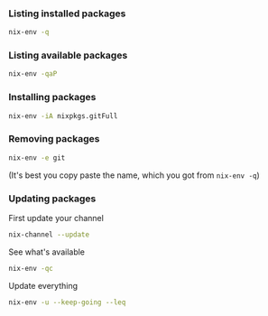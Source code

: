 ### Listing installed packages
```bash
nix-env -q
```

### Listing available packages
```bash
nix-env -qaP
```

### Installing packages
```bash
nix-env -iA nixpkgs.gitFull
```

### Removing packages
```bash
nix-env -e git
```
(It's best you copy paste the name, which you got from `nix-env -q`)

### Updating packages


First update your channel
```bash
nix-channel --update
```

See what's available
```bash
nix-env -qc
```

Update everything
```bash
nix-env -u --keep-going --leq
```